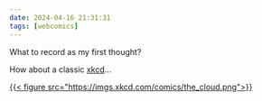 ```yaml
---
date: 2024-04-16 21:31:31
tags: [webcomics]
---
```


What to record as my first thought?

How about a classic [xkcd](https://xkcd.com)...

<a href="https://xkcd.com/908" title="xkcd: the cloud">
{{< figure src="https://imgs.xkcd.com/comics/the_cloud.png">}}
</a>
